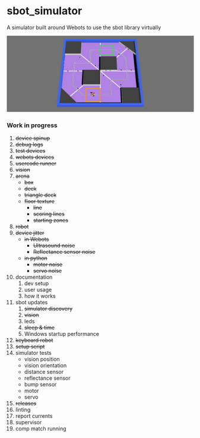 # sbot_simulator
A simulator built around Webots to use the sbot library virtually

![sbot_simulator](assets/arena_overview.jpg)

### Work in progress

1. ~~device spinup~~
2. ~~debug logs~~
3. ~~test devices~~
4. ~~webots devices~~
5. ~~usercode runner~~
6. ~~vision~~
7. ~~arena~~
    - ~~box~~
    - ~~deck~~
    - ~~triangle deck~~
    - ~~floor texture~~
        - ~~line~~
        - ~~scoring lines~~
        - ~~starting zones~~
8. ~~robot~~
9. ~~device jitter~~
    - ~~in Webots~~
        - ~~Ultrasound noise~~
        - ~~Reflectance sensor noise~~
    - ~~in python~~
        - ~~motor noise~~
        - ~~servo noise~~
10. documentation
    1. dev setup
    2. user usage
    3. how it works
11. sbot updates
    1. ~~simulator discovery~~
    2. ~~vision~~
    3. leds
    4. ~~sleep & time~~
    5. Windows startup performance
12. ~~keyboard robot~~
13. ~~setup script~~
14. simulator tests
    - vision position
    - vision orientation
    - distance sensor
    - reflectance sensor
    - bump sensor
    - motor
    - servo
15. ~~releases~~
16. linting
17. report currents
18. supervisor
19. comp match running
